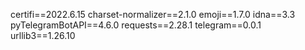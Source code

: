 certifi==2022.6.15
charset-normalizer==2.1.0
emoji==1.7.0
idna==3.3
pyTelegramBotAPI==4.6.0
requests==2.28.1
telegram==0.0.1
urllib3==1.26.10